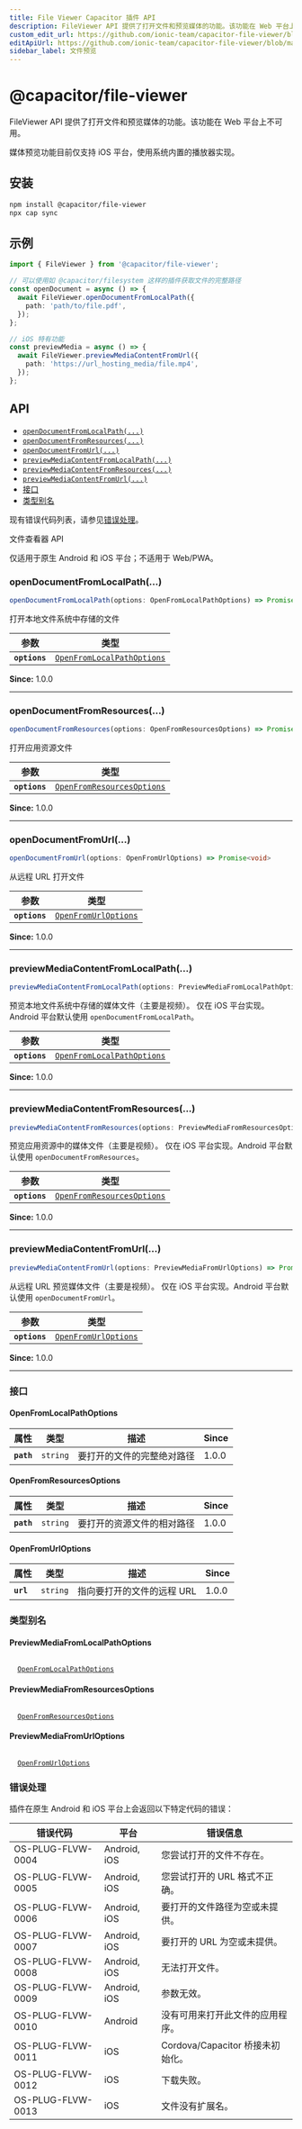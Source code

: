 ```yaml
---
title: File Viewer Capacitor 插件 API
description: FileViewer API 提供了打开文件和预览媒体的功能。该功能在 Web 平台上不可用。
custom_edit_url: https://github.com/ionic-team/capacitor-file-viewer/blob/main/packages/capacitor-plugin/README.md
editApiUrl: https://github.com/ionic-team/capacitor-file-viewer/blob/main/packages/capacitor-plugin/src/definitions.ts
sidebar_label: 文件预览
---
```


# @capacitor/file-viewer

FileViewer API 提供了打开文件和预览媒体的功能。该功能在 Web 平台上不可用。

媒体预览功能目前仅支持 iOS 平台，使用系统内置的播放器实现。

## 安装

```bash
npm install @capacitor/file-viewer
npx cap sync
```

## 示例

```typescript
import { FileViewer } from '@capacitor/file-viewer';

// 可以使用如 @capacitor/filesystem 这样的插件获取文件的完整路径
const openDocument = async () => {
  await FileViewer.openDocumentFromLocalPath({
    path: 'path/to/file.pdf',
  });
};

// iOS 特有功能
const previewMedia = async () => {
  await FileViewer.previewMediaContentFromUrl({
    path: 'https://url_hosting_media/file.mp4',
  });
};
```

## API

<docgen-index>

- [`openDocumentFromLocalPath(...)`](#opendocumentfromlocalpath)
- [`openDocumentFromResources(...)`](#opendocumentfromresources)
- [`openDocumentFromUrl(...)`](#opendocumentfromurl)
- [`previewMediaContentFromLocalPath(...)`](#previewmediacontentfromlocalpath)
- [`previewMediaContentFromResources(...)`](#previewmediacontentfromresources)
- [`previewMediaContentFromUrl(...)`](#previewmediacontentfromurl)
- [接口](#interfaces)
- [类型别名](#type-aliases)

</docgen-index>

现有错误代码列表，请参见[错误处理](#errors)。

<docgen-api>
<!--Update the source file JSDoc comments and rerun docgen to update the docs below-->

文件查看器 API

仅适用于原生 Android 和 iOS 平台；不适用于 Web/PWA。

### openDocumentFromLocalPath(...)

```typescript
openDocumentFromLocalPath(options: OpenFromLocalPathOptions) => Promise<void>
```

打开本地文件系统中存储的文件

| 参数          | 类型                                                                          |
| ------------- | ----------------------------------------------------------------------------- |
| **`options`** | <code><a href="#openfromlocalpathoptions">OpenFromLocalPathOptions</a></code> |

**Since:** 1.0.0

---

### openDocumentFromResources(...)

```typescript
openDocumentFromResources(options: OpenFromResourcesOptions) => Promise<void>
```

打开应用资源文件

| 参数          | 类型                                                                          |
| ------------- | ----------------------------------------------------------------------------- |
| **`options`** | <code><a href="#openfromresourcesoptions">OpenFromResourcesOptions</a></code> |

**Since:** 1.0.0

---

### openDocumentFromUrl(...)

```typescript
openDocumentFromUrl(options: OpenFromUrlOptions) => Promise<void>
```

从远程 URL 打开文件

| 参数          | 类型                                                              |
| ------------- | ----------------------------------------------------------------- |
| **`options`** | <code><a href="#openfromurloptions">OpenFromUrlOptions</a></code> |

**Since:** 1.0.0

---

### previewMediaContentFromLocalPath(...)

```typescript
previewMediaContentFromLocalPath(options: PreviewMediaFromLocalPathOptions) => Promise<void>
```

预览本地文件系统中存储的媒体文件（主要是视频）。
仅在 iOS 平台实现。Android 平台默认使用 `openDocumentFromLocalPath`。

| 参数          | 类型                                                                          |
| ------------- | ----------------------------------------------------------------------------- |
| **`options`** | <code><a href="#openfromlocalpathoptions">OpenFromLocalPathOptions</a></code> |

**Since:** 1.0.0

---

### previewMediaContentFromResources(...)

```typescript
previewMediaContentFromResources(options: PreviewMediaFromResourcesOptions) => Promise<void>
```

预览应用资源中的媒体文件（主要是视频）。
仅在 iOS 平台实现。Android 平台默认使用 `openDocumentFromResources`。

| 参数          | 类型                                                                          |
| ------------- | ----------------------------------------------------------------------------- |
| **`options`** | <code><a href="#openfromresourcesoptions">OpenFromResourcesOptions</a></code> |

**Since:** 1.0.0

---

### previewMediaContentFromUrl(...)

```typescript
previewMediaContentFromUrl(options: PreviewMediaFromUrlOptions) => Promise<void>
```

从远程 URL 预览媒体文件（主要是视频）。
仅在 iOS 平台实现。Android 平台默认使用 `openDocumentFromUrl`。

| 参数          | 类型                                                              |
| ------------- | ----------------------------------------------------------------- |
| **`options`** | <code><a href="#openfromurloptions">OpenFromUrlOptions</a></code> |

**Since:** 1.0.0

---

### 接口

#### OpenFromLocalPathOptions

| 属性       | 类型                | 描述                       | Since |
| ---------- | ------------------- | -------------------------- | ----- |
| **`path`** | <code>string</code> | 要打开的文件的完整绝对路径 | 1.0.0 |

#### OpenFromResourcesOptions

| 属性       | 类型                | 描述                       | Since |
| ---------- | ------------------- | -------------------------- | ----- |
| **`path`** | <code>string</code> | 要打开的资源文件的相对路径 | 1.0.0 |

#### OpenFromUrlOptions

| 属性      | 类型                | 描述                       | Since |
| --------- | ------------------- | -------------------------- | ----- |
| **`url`** | <code>string</code> | 指向要打开的文件的远程 URL | 1.0.0 |

### 类型别名

#### PreviewMediaFromLocalPathOptions

<code>
  <a href="#openfromlocalpathoptions">OpenFromLocalPathOptions</a>
</code>

#### PreviewMediaFromResourcesOptions

<code>
  <a href="#openfromresourcesoptions">OpenFromResourcesOptions</a>
</code>

#### PreviewMediaFromUrlOptions

<code>
  <a href="#openfromurloptions">OpenFromUrlOptions</a>
</code>

</docgen-api>

### 错误处理

插件在原生 Android 和 iOS 平台上会返回以下特定代码的错误：

| 错误代码          | 平台         | 错误信息                         |
| ----------------- | ------------ | -------------------------------- |
| OS-PLUG-FLVW-0004 | Android, iOS | 您尝试打开的文件不存在。         |
| OS-PLUG-FLVW-0005 | Android, iOS | 您尝试打开的 URL 格式不正确。    |
| OS-PLUG-FLVW-0006 | Android, iOS | 要打开的文件路径为空或未提供。   |
| OS-PLUG-FLVW-0007 | Android, iOS | 要打开的 URL 为空或未提供。      |
| OS-PLUG-FLVW-0008 | Android, iOS | 无法打开文件。                   |
| OS-PLUG-FLVW-0009 | Android, iOS | 参数无效。                       |
| OS-PLUG-FLVW-0010 | Android      | 没有可用来打开此文件的应用程序。 |
| OS-PLUG-FLVW-0011 | iOS          | Cordova/Capacitor 桥接未初始化。 |
| OS-PLUG-FLVW-0012 | iOS          | 下载失败。                       |
| OS-PLUG-FLVW-0013 | iOS          | 文件没有扩展名。                 |
